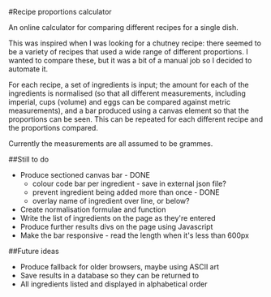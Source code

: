 #Recipe proportions calculator

An online calculator for comparing different recipes for a single dish.

This was inspired when I was looking for a chutney recipe: there seemed 
to be a variety of recipes that used a wide range of different proportions. 
I wanted to compare these, but it was a bit of a manual job so I decided 
to automate it.

For each recipe, a set of ingredients is input; the amount for each of 
the ingredients is normalised (so that all different measurements, 
including imperial, cups (volume) and eggs can be compared against 
metric measurements), and a bar produced using a canvas element so that 
the proportions can be seen. This can be repeated for each different 
recipe and the proportions compared.

Currently the measurements are all assumed to be grammes.


##Still to do

- Produce sectioned canvas bar - DONE
  - colour code bar per ingredient - save in external json file?
  - prevent ingredient being added more than once - DONE
  - overlay name of ingredient over line, or below?
- Create normalisation formulae and function
- Write the list of ingredients on the page as they're entered
- Produce further results divs on the page using Javascript 
- Make the bar responsive - read the length when it's less than 600px

##Future ideas

- Produce fallback for older browsers, maybe using ASCII art
- Save results in a database so they can be returned to
- All ingredients listed and displayed in alphabetical order